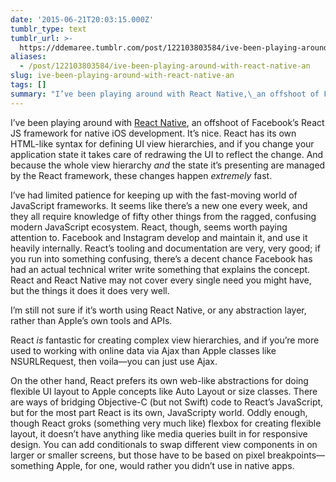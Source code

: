 ```yaml
---
date: '2015-06-21T20:03:15.000Z'
tumblr_type: text
tumblr_url: >-
  https://ddemaree.tumblr.com/post/122103803584/ive-been-playing-around-with-react-native-an
aliases:
  - /post/122103803584/ive-been-playing-around-with-react-native-an
slug: ive-been-playing-around-with-react-native-an
tags: []
summary: "I’ve been playing around with React Native,\_an offshoot of Facebook’s React JS framework for native iOS development. It’s nice...."
---
```


<p>I’ve been playing around with <a href="https://facebook.github.io/react-native/">React Native</a>,&nbsp;an offshoot of Facebook’s React JS framework for native iOS development. It’s nice. React has its own HTML-like syntax for defining UI view hierarchies, and if you change your application state it takes care of redrawing the UI to reflect the change. And because the whole view hierarchy <i>and</i>&nbsp;the state it’s presenting are managed by the React framework, these changes happen <i>extremely</i> fast.</p><p>I’ve had limited patience for keeping up with the fast-moving world of JavaScript frameworks. It seems like there’s a new one every week, and they all require knowledge of fifty other things from the ragged, confusing modern JavaScript ecosystem. React, though, seems worth paying attention to. Facebook and Instagram develop and maintain it, and use it heavily internally. React’s tooling and documentation are very, very good; if you run into something confusing, there’s a decent chance Facebook has had an actual technical writer write something that explains the concept. React and React Native may not cover every single need you might have, but the things it does it does very well.</p><p>I’m still not sure if it’s worth using React Native, or any abstraction layer, rather than Apple’s own tools and APIs.</p><p>React <i>is</i> fantastic for creating complex view hierarchies, and if you’re more used to working with online data via Ajax than Apple classes like NSURLRequest, then voila—you can just use Ajax.</p><p>On the other hand, React prefers its own web-like abstractions for doing flexible UI layout to Apple concepts like Auto Layout or size classes. There are ways of bridging Objective-C (but not Swift) code to React’s JavaScript, but for the most part React is its own, JavaScripty world. Oddly enough, though React groks (something very much like) flexbox for creating flexible layout, it doesn’t have anything like media queries built in for responsive design. You can add conditionals to swap different view components in on larger or smaller screens, but those have to be based on pixel breakpoints—something Apple, for one, would rather you didn’t use in native apps.</p>